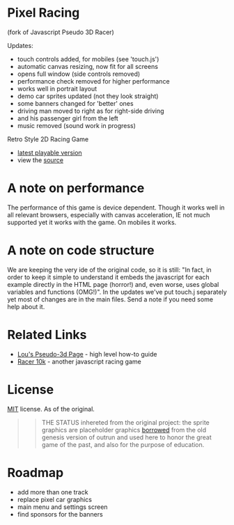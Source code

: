 Pixel Racing 
==========================
(fork of Javascript Pseudo 3D Racer)

Updates:
- touch controls added, for mobiles (see 'touch.js')
- automatic canvas resizing, now fit for all screens
- opens full window (side controls removed)
- performance check removed for higher performance
- works well in portrait layout 
- demo car sprites updated (not they look straight)
- some banners changed for 'better' ones
- driving man moved to right as for right-side driving
- and his passenger girl from the left
- music removed (sound work in progress)

Retro Style 2D Racing Game

 * [latest playable version](https://pixelracing.cc/thegame/)
 * view the [source](https://github.com/angrybuddy/pixelracingcc)

A note on performance
=====================

The performance of this game is device dependent. Though it works well in all 
relevant browsers, especially with canvas acceleration, IE not much supported 
yet it works with the game. On mobiles it works.

A note on code structure
========================

We are keeping the very ide of the original code, so it is still: "In fact, in order to
keep it simple to understand it embeds the javascript for each example directly in the HTML
page (horror!) and, even worse, uses global variables and functions (OMG!)". In the updates 
we've put touch.j separately yet most of changes are in the main files. Send a note if 
you need some help about it.

Related Links
=============

 * [Lou's Pseudo-3d Page](http://www.extentofthejam.com/pseudo/) - high level how-to guide
 * [Racer 10k](https://github.com/onaluf/RacerJS) - another javascript racing game

License
=======

[MIT](http://en.wikipedia.org/wiki/MIT_License) license. As of the original.

>> THE STATUS inhereted from the original project: the sprite graphics are placeholder 
graphics [borrowed](http://pixel.garoux.net/game/44) from the old genesis version of outrun 
and used here to honor the great game of the past, and also for the purpose of education. 

Roadmap
=======

- add more than one track
- replace pixel car graphics
- main menu and settings screen
- find sponsors for the banners

